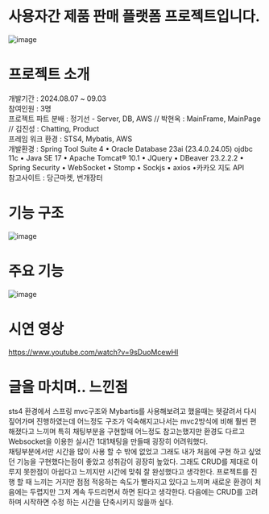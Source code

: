 # 사용자간 제품 판매 플랫폼 프로젝트입니다.
![image](https://github.com/user-attachments/assets/81a1cd45-e816-4d27-8c3a-ce3c3a119186)

# 프로젝트 소개

개발기간 : 2024.08.07 ~ 09.03  
참여인원 : 3명  
프로젝트 파트 분배 : 정기선 - Server, DB, AWS // 박현옥 : MainFrame, MainPage // 김진성 : Chatting, Product   
프레임 워크 환경 : STS4, Mybatis, AWS   
개발환경 : Spring Tool Suite 4 • Oracle Database 23ai (23.4.0.24.05) ojdbc 11c • Java SE 17 • Apache Tomcat® 10.1 • JQuery • DBeaver 23.2.2.2 • Spring Security • WebSocket • Stomp • Sockjs • axios •카카오 지도 API  
참고사이트 : 당근마켓, 번개장터    
    
# 기능 구조
![image](https://github.com/user-attachments/assets/767a0a53-f358-4fb6-8042-4c3510346a7b)

# 주요 기능  
![image](https://github.com/user-attachments/assets/5275b289-7d62-452f-b02d-22d4b82d8640)

# 시연 영상   
https://www.youtube.com/watch?v=9sDuoMcewHI  

# 글을 마치며.. 느낀점
sts4 환경에서 스프링 mvc구조와 Mybartis를 사용해보려고 했을때는 헷갈려서 다시 짚어가며 진행하였는데
어느정도 구조가 익숙해지고나서는 mvc2방식에 비해 훨씬 편해졌다고 느끼며 특히 채팅부분을 구현할때 어느정도
참고는했지만 환경도 다르고 Websocket을 이용한 실시간 1대1채팅을 만들때 굉장히 어려워했다.  
채팅부분에서만 시간을 많이 사용 할 수 밖에 없었고 그래도 내가 처음에 구현 하고 싶었던 기능을 구현했다는점이 좋았고 성취감이 굉장히 높았다.
그래도 CRUD를 제대로 이루지 못한점이 아쉽다고 느끼지만 시간에 맞춰 잘 완성했다고 생각한다.
프로젝트를 진행 할 때 느끼는 거지만 점점 적응하는 속도가 빨라지고 있다고 느끼며 새로운 환경이 처음에는 두렵지만 그저 계속 두드리면서 하면 된다고 생각한다.
다음에는 CRUD를 고려하며 시작하면 수정 하는 시간을 단축시키지 않을까 싶다.  
